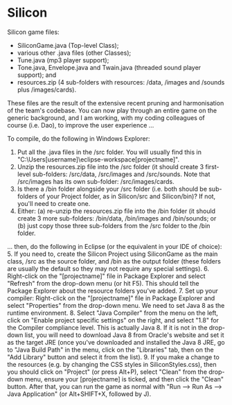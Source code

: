 # Silicon
Silicon game files:
+ SiliconGame.java (Top-level Class);
+ various other .java files (other Classes);
+ Tune.java (mp3 player support);
+ Tone.java, Envelope.java and Twain.java (threaded sound player support); and
+ resources.zip (4 sub-folders with resources: /data, /images and /sounds plus /images/cards).

These files are the result of the extensive recent pruning and harmonisation of the team's codebase.  You can now play through an entire game on the generic background, and I am working, with my coding colleagues of course (i.e. Dao), to improve the user experience ...

To compile, do the following in Windows Explorer:
1. Put all the .java files in the /src folder.  You will usually find this in "C:\Users\[username]\eclipse-workspace\[projectname]".
2. Unzip the resources.zip file into the /src folder (it should create 3 first-level sub-folders: /src/data, /src/images and /src/sounds.  Note that /src/images has its own sub-folder: /src/images/cards.
3. Is there a /bin folder alongside your /src folder (i.e. both should be sub-folders of your Project folder, as in Silicon/src and Silicon/bin)?  If not, you'll need to create one.
4. Either: (a) re-unzip the resources.zip file into the /bin folder (it should create 3 more sub-folders: /bin/data, /bin/images and /bin/sounds; or (b) just copy those three sub-folders from the /src folder to the /bin folder.

... then, do the following in Eclipse (or the equivalent in your IDE of choice):
5. If you need to, create the Silicon Project using SiliconGame as the main class, /src as the source folder, and /bin as the output folder (these folders are usually the default so they may not require any special settings).
6. Right-click on the "[projectname]" file in Package Explorer and select "Refresh" from the drop-down menu (or hit F5). This should tell the Package Explorer about the resource folders you've added.
7. Set up your compiler: Right-click on the "[projectname]" file in Package Explorer and select "Properties" from the drop-down menu.  We need to set Java 8 as the runtime environment.
8. Select "Java Compiler" from the menu on the left, click on "Enable project specific settings" on the right, and select "1.8" for the Compiler compliance level.  This is actually Java 8.  If it is not in the drop-down list, you will need to download Java 8 from Oracle's website and set it as the target JRE (once you've downloaded and installed the Java 8 JRE, go to "Java Build Path" in the menu, click on the "Libraries" tab, then on the "Add Library" button and select it from the list).
9. If you make a change to the resources (e.g. by changing the CSS styles in SiliconStyles.css), then you should click on "Project" (or press Alt+P), select "Clean" from the drop-down menu, ensure your [projectname] is ticked, and then click the "Clean" button.  After that, you can run the game as normal with "Run --> Run As --> Java Application" (or Alt+SHIFT+X, followed by J).
